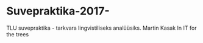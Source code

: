 # Suvepraktika-2017-
TLU suvepraktika - tarkvara lingvistiliseks analüüsiks.
Martin Kasak
In IT for the trees
